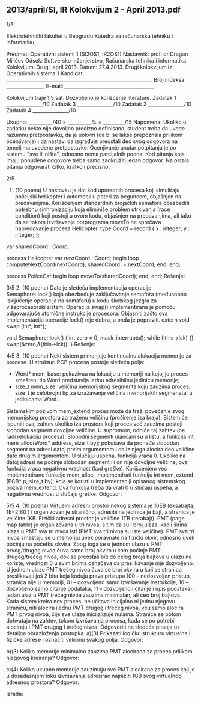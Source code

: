2013/april/SI, IR Kolokvijum 2 - April 2013.pdf
--------------------------------------------------------------------------------


1/5

Elektrotehnički fakultet u Beogradu
Katedra za računarsku tehniku i informatiku

Predmet: Operativni sistemi 1 (SI2OS1, IR2OS1)
Nastavnik: prof. dr Dragan Milićev
Odsek: Softversko inženjerstvo, Računarska tehnika i informatika
Kolokvijum: Drugi, april 2013.
Datum: 27.4.2013.
Drugi kolokvijum iz Operativnih sistema 1
Kandidat: _____________________________________________________________
Broj indeksa: ________________ E-mail:______________________________________

Kolokvijum traje 1,5 sat. Dozvoljeno je korišćenje literature.
Zadatak 1 _______________/10 Zadatak 3 _______________/10
Zadatak 2 _______________/10 Zadatak 4 _______________/10

Ukupno: __________/40 = __________% = _________/15
Napomena: Ukoliko u zadatku nešto nije dovoljno precizno definisano,  student treba da
uvede razumnu pretpostavku, da je uokviri (da bi se lakše prepoznala prilikom ocenjivanja) i
da nastavi da izgrađuje preostali deo svog odgovora na temeljima uvedene pretpostavke.
Ocenjivanje unutar potpitanja je po sistemu "sve ili ništa",  odnosno nema parcijalnih poena.
Kod pitanja koja imaju ponuđene odgovore treba samo zaokružiti jedan odgovor.  Na ostala
pitanja odgovarati čitko, kratko i precizno.


2/5
1. (10 poena)
U nastavku je dat kod uporednih procesa koji simuliraju policijski helikopter i automobil u
poteri za beguncem, objašnjen na predavanjima. Korišćenjem standardnih brojačkih semafora
obezbediti potrebnu sinhronizaciju koja eliminiše problem utrkivanja (race condition) koji
postoji u ovom kodu, objašnjen na predavanjima,   ali tako da se tokom izvršavanja
potprograma moveTo ne sprečava napredovanje procesa Helicopter.
type Coord = record {
  x : integer;
  y : integer;
};

var sharedCoord : Coord;

process Helicopter
var nextCoord : Coord;
begin
  loop
    computeNextCoord(nextCoord);
    sharedCoord := nextCoord;
  end;
end;

process PoliceCar
begin
  loop
    moveTo(sharedCoord);
  end;
end;
Rešenje:

3/5
2. (10 poena)
Data je sledeća implementacija operacije Semaphore::lock() koja obezbeđuje zaključavanje
semafora (međusobno isključenje operacija na semaforu)  u kodu školskog jezgra za
višeprocesorski sistem. Operacija swap() implementirana je pomoću odgovarajuće atomične
instrukcije procesora. Objasniti zašto ova implementacija operacije lock() nije dobra, a onda
je popraviti.
extern void swap (int*, int*);

void Semaphore::lock() {
  int zero = 0;
  mask_interrupts();
  while (!this->lck) {}
  swap(&zero,&(this->lck));
}
Rešenje:

4/5
3. (10 poena)
Neki sistem primenjuje kontinualnu alokaciju memorije za procese. U strukturi PCB procesa
postoje sledeća polja:

- Word* mem_base:  pokazivau na lokaciju u memoriji na kojoj je proces smešten;  tip
Word predstavlja jednu adresibilnu jedinicu memorije;
- size_t mem_size:  veličina memorijskog segmenta koju zauzima proces; size_t je
celobrojni tip za izražavanje veličina memorijskih segmenata, u jedinicama Word.

Sistemskim pozivom mem_extend proces može da traži povećanje svog memorijskog prostora
za traženu veličinu (proširenje iza kraja). Sistem će ispuniti ovaj zahtev ukoliko iza prostora
koji proces već zauzima postoji slobodan segment dovoljne veličine. U suprotnom, odbiće taj
zahtev (ne radi relokaciju procesa).
Slobodni segmenti ulančani su u listu, a funkcija
int mem_alloc(Word* address, size_t by);
pokušava da pronađe slobodan segment na adresi datoj prvim argumentom i da iz njega
alocira deo veličine date drugim argumentom. U slučaju uspeha, funkcija vraća 0. Ukoliko na
datoj adresi ne počinje slobodan segment ili on nije dovoljne veličine,  ova funkcija vraća
negativnu vrednost (kod greške).
Korišćenjem već implementirane funkcije mem_alloc, implementirati funkciju
int mem_extend (PCB* p, size_t by);
koja se koristi u implementaciji opisanog sistemskog poziva mem_extend. Ova funkcija treba
da vrati 0 u slučaju uspeha, a negativnu vrednost u slučaju greške.
Odgovor:

5/5
4. (10 poena)
Virtuelni adresni prostor nekog sistema je 16EB (eksabajta,  1E=2
60
) i organizovan je
stranično,  adresibilna jedinica je bajt,  a stranica je veličine 1KB. Fizički adresni prostor je
veličine 1TB (terabajt). PMT (page map table) je organizovana u tri nivoa, s tim da su i broj
ulaza, kao i širina ulaza u PMT sva tri nivoa isti (PMT sva tri nivoa su iste veličine). PMT sva
tri nivoa smeštaju se u memoriju uvek poravnate na fizički okvir, odnosno uvek počinju na
početku okvira.  Zbog toga se u jednom ulazu u PMT prvog/drugog nivoa čuva samo broj
okvira u kom počinje PMT drugog/trećeg nivoa, dok se preostali biti do celog broja bajtova u
ulazu ne koriste;  vrednost 0 u svim bitima označava da preslikavanje nije dozvoljeno.  U
jednom ulazu PMT trećeg nivoa čuva se broj okvira u koji se stranica preslikava i još 2 bita
koja koduju prava pristupa (00 – nedozvoljen pristup,  stranica nije u memoriji, 01 –
dozvoljeno samo izvršavanje instrukcije,  10 – dozvoljeno samo čitanje podataka,  11 –
dozvoljeno i čitanje i upis podataka); jedan ulaz u PMT trećeg nivoa zauzima minimalan, ali
ceo broj bajtova.
Kada sistem kreira nov proces,  ne učitava inicijalno ni jednu njegovu stranicu,  niti alocira
ijednu PMT drugog i trećeg nivoa,  veu samo alocira PMT prvog nivoa,  čije sve ulaze
inicijalizuje nulama. Stranice se potom dohvataju na zahtev, tokom izvršavanja procesa, kada
se po potrebi alociraju i PMT drugog i trećeg nivoa.
Odgovoriti na sledeća pitanja uz detaljna obrazloženja postupka.
a)(3) Prikazati logičku strukturu virtuelne i fizičke adrese i označiti veličinu svakog polja.
Odgovor:




b)(3) Koliko memorije minimalno zauzima PMT alocirana za proces prilikom njegovog
kreiranja?
Odgovor:




c)(4) Koliko ukupno memorije zauzimaju sve PMT alocirane za proces koji je u
dosadašnjem toku izvršavanja adresirao najnižih 1GB svog virtuelnog adresnog prostora?
Odgovor:

Izrada:
